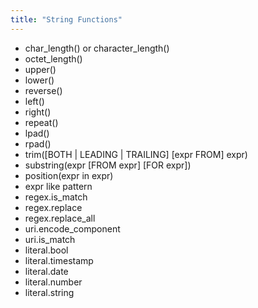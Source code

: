 ```yaml
---
title: "String Functions"
---
```


- char_length() or character_length()
- octet_length()
- upper()
- lower()
- reverse()
- left()
- right()
- repeat()
- lpad()
- rpad()
- trim([BOTH | LEADING | TRAILING] [expr FROM] expr)
- substring(expr [FROM expr] [FOR expr])
- position(expr in expr)
- expr like pattern
- regex.is_match
- regex.replace
- regex.replace_all
- uri.encode_component
- uri.is_match
- literal.bool
- literal.timestamp
- literal.date
- literal.number
- literal.string
